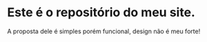 # Este é o repositório do meu site.
A proposta dele é simples porém funcional, design não é meu forte!
